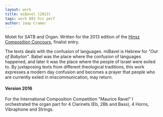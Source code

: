 ```yaml
---
layout: work
title: miBavel (2013)
tags: work 083 hcc perf
author: Jaap Cramer
---
```


Motet for SATB and Organ. Written for the 2013 edition of the [Hinsz Composition Concours](http://www.hinszconcours.nl), finalist entry.

The texts deals with the confusion of languages. miBavel is Hebrew for *"Out of Babylon"*. Babel was the place where the confusion of languages happened, and later it was the place where the people of Israel were exiled to.
By juxtaposing texts from different theological traditions, this work expresses a modern day confusion and becomes a prayer that people who are currently exiled in miscommunication, may return.

#### Version 2016
For the International Composition Competition "Maurice Ravel" I orchestrated the organ part for 4 Clarinets (Eb, 2Bb and Bass), 4 Horns, Vibraphone and Strings.